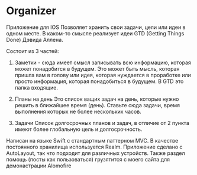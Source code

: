 # Organizer

Приложение для IOS 
Позволяет хранить свои задачи, цели или идеи в одном месте. 
В каком-то смысле реализует идеи GTD (Getting Things Done) Дэвида Аллена. 

Состоит из 3 частей:

1. Заметки - сюда имеет смысл записывать всю информацию, которая может понадобится в будущем. 
  Это может быть мысль, которая пришла вам в голову или идея, которая нуждается в проработке или просто информация, которая понадобиться в будущем. 
  В GTD это папка входящие.

2. Планы на день
   Это список ващих задач на день, которые нужно решить в ближайшее время (день). Ставьте сюда задачи, время выполнения которых не более нескольких часов. 

3. Задачи
   Список долгосрочных планов и задач, в отличие от 2 пункта имеют более глобальную цель и долгосрочность. 

Написан на языке Swift с стандартным паттерном MVC.
В качестве постоянного хранилища используется Realm.
Приложение сделано с AutoLayout, так что подходит для различных устройств.
Также раздел помощь (посты как пользоваться) грузятится с моего сайта для демонастрации Alomofire
